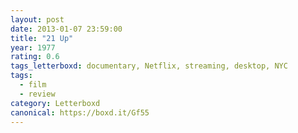 ```yaml
---
layout: post 
date: 2013-01-07 23:59:00
title: "21 Up"
year: 1977
rating: 0.6
tags_letterboxd: documentary, Netflix, streaming, desktop, NYC
tags:
  - film
  - review
category: Letterboxd
canonical: https://boxd.it/Gf55
---
```

